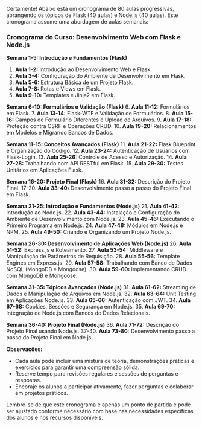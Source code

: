 Certamente! Abaixo está um cronograma de 80 aulas progressivas, abrangendo os tópicos de Flask (40 aulas) e Node.js (40 aulas). Este cronograma assume uma abordagem de aulas semanais:

### **Cronograma do Curso: Desenvolvimento Web com Flask e Node.js**

**Semana 1-5: Introdução e Fundamentos (Flask)**
1. **Aula 1-2:** Introdução ao Desenvolvimento Web e Flask.
2. **Aula 3-4:** Configuração do Ambiente de Desenvolvimento em Flask.
3. **Aula 5-6:** Estrutura Básica de um Projeto Flask.
4. **Aula 7-8:** Rotas e Views em Flask.
5. **Aula 9-10:** Templates e Jinja2 em Flask.

**Semana 6-10: Formulários e Validação (Flask)**
6. **Aula 11-12:** Formulários em Flask.
7. **Aula 13-14:** Flask-WTF e Validação de Formulários.
8. **Aula 15-16:** Campos de Formulário Diferentes e Upload de Arquivos.
9. **Aula 17-18:** Proteção contra CSRF e Operações CRUD.
10. **Aula 19-20:** Relacionamentos em Modelos e Migrando Bancos de Dados.

**Semana 11-15: Conceitos Avançados (Flask)**
11. **Aula 21-22:** Flask Blueprint e Organização do Código.
12. **Aula 23-24:** Autenticação de Usuários com Flask-Login.
13. **Aula 25-26:** Controle de Acesso e Autorização.
14. **Aula 27-28:** Trabalhando com API RESTful em Flask.
15. **Aula 29-30:** Testes Unitários em Aplicações Flask.

**Semana 16-20: Projeto Final (Flask)**
16. **Aula 31-32:** Descrição do Projeto Final.
17-20. **Aula 33-40:** Desenvolvimento passo a passo do Projeto Final em Flask.

**Semana 21-25: Introdução e Fundamentos (Node.js)**
21. **Aula 41-42:** Introdução ao Node.js.
22. **Aula 43-44:** Instalação e Configuração do Ambiente de Desenvolvimento com Node.js.
23. **Aula 45-46:** Executando o Primeiro Programa em Node.js.
24. **Aula 47-48:** Módulos em Node.js e NPM.
25. **Aula 49-50:** Criando e Organizando um Projeto Node.js.

**Semana 26-30: Desenvolvimento de Aplicações Web (Node.js)**
26. **Aula 51-52:** Express.js e Roteamento.
27. **Aula 53-54:** Middleware e Manipulação de Parâmetros de Requisição.
28. **Aula 55-56:** Template Engines em Express.js.
29. **Aula 57-58:** Trabalhando com Banco de Dados NoSQL (MongoDB e Mongoose).
30. **Aula 59-60:** Implementando CRUD com MongoDB e Mongoose.

**Semana 31-35: Tópicos Avançados (Node.js)**
31. **Aula 61-62:** Streaming de Dados e Manipulação de Arquivos em Node.js.
32. **Aula 63-64:** Unit Testing em Aplicações Node.js.
33. **Aula 65-66:** Autenticação com JWT.
34. **Aula 67-68:** Cookies, Sessões e Segurança em Node.js.
35. **Aula 69-70:** Integração de Node.js com Bancos de Dados Relacionais.

**Semana 36-40: Projeto Final (Node.js)**
36. **Aula 71-72:** Descrição do Projeto Final usando Node.js.
37-40. **Aula 73-80:** Desenvolvimento passo a passo do Projeto Final em Node.js.

**Observações:**
- Cada aula pode incluir uma mistura de teoria, demonstrações práticas e exercícios para garantir uma compreensão sólida.
- Reserve tempo para revisões regulares e sessões de perguntas e respostas.
- Encoraje os alunos a participar ativamente, fazer perguntas e colaborar em projetos práticos.

Lembre-se de que este cronograma é apenas um ponto de partida e pode ser ajustado conforme necessário com base nas necessidades específicas dos alunos e nos recursos disponíveis.
